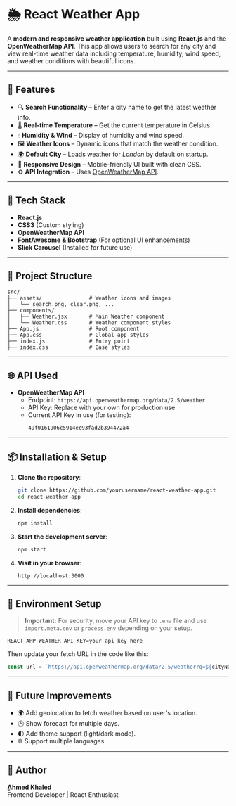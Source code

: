 
# 🌦️ React Weather App

A **modern and responsive weather application** built using **React.js** and the **OpenWeatherMap API**. This app allows users to search for any city and view real-time weather data including temperature, humidity, wind speed, and weather conditions with beautiful icons.

---

## 🚀 Features

- 🔍 **Search Functionality** – Enter a city name to get the latest weather info.
- 🌡️ **Real-time Temperature** – Get the current temperature in Celsius.
- 💧 **Humidity & Wind** – Display of humidity and wind speed.
- 🖼️ **Weather Icons** – Dynamic icons that match the weather condition.
- 🌍 **Default City** – Loads weather for *London* by default on startup.
- 📱 **Responsive Design** – Mobile-friendly UI built with clean CSS.
- ⚙️ **API Integration** – Uses [OpenWeatherMap API](https://openweathermap.org/api).

---

## 🧰 Tech Stack

- **React.js**
- **CSS3** (Custom styling)
- **OpenWeatherMap API**
- **FontAwesome & Bootstrap** (For optional UI enhancements)
- **Slick Carousel** (Installed for future use)

---

## 📂 Project Structure

```
src/
├── assets/               # Weather icons and images
│   └── search.png, clear.png, ...
├── components/
│   ├── Weather.jsx       # Main Weather component
│   └── Weather.css       # Weather component styles
├── App.js                # Root component
├── App.css               # Global app styles
├── index.js              # Entry point
├── index.css             # Base styles
```

---

## 🌐 API Used

- **OpenWeatherMap API**
  - Endpoint: `https://api.openweathermap.org/data/2.5/weather`
  - API Key: Replace with your own for production use.
  - Current API Key in use (for testing):  
    ```
    49f0161906c5914ec93fad2b394472a4
    ```

---

## 📦 Installation & Setup

1. **Clone the repository**:
   ```bash
   git clone https://github.com/yourusername/react-weather-app.git
   cd react-weather-app
   ```

2. **Install dependencies**:
   ```bash
   npm install
   ```

3. **Start the development server**:
   ```bash
   npm start
   ```

4. **Visit in your browser**:
   ```
   http://localhost:3000
   ```

---

## 🔐 Environment Setup

> **Important:** For security, move your API key to `.env` file and use `import.meta.env` or `process.env` depending on your setup.

```env
REACT_APP_WEATHER_API_KEY=your_api_key_here
```

Then update your fetch URL in the code like this:
```js
const url = `https://api.openweathermap.org/data/2.5/weather?q=${cityName}&units=metric&appid=${process.env.REACT_APP_WEATHER_API_KEY}`;
```

---

## 📌 Future Improvements

- 🌍 Add geolocation to fetch weather based on user's location.
- 🕒 Show forecast for multiple days.
- 🌓 Add theme support (light/dark mode).
- 🌐 Support multiple languages.

---

## 🙌 Author

**ِAhmed Khaled**  
Frontend Developer | React Enthusiast  
